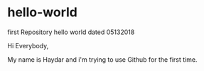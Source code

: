 # hello-world
first Repository hello world dated 05132018


Hi Everybody,

My name is Haydar and i'm trying to use Github for the first time.
